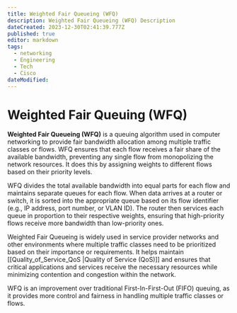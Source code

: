```yaml
---
title: Weighted Fair Queueing (WFQ)
description: Weighted Fair Queueing (WFQ) Description
dateCreated: 2023-12-30T02:41:39.777Z
published: true
editor: markdown
tags:
  - networking
  - Engineering
  - Tech
  - Cisco
dateModified: 
---
```

# Weighted Fair Queuing (WFQ)

**Weighted Fair Queueing (WFQ)** is a queuing algorithm used in computer networking to provide fair bandwidth allocation among multiple traffic classes or flows. WFQ ensures that each flow receives a fair share of the available bandwidth, preventing any single flow from monopolizing the network resources. It does this by assigning weights to different flows based on their priority levels.

WFQ divides the total available bandwidth into equal parts for each flow and maintains separate queues for each flow. When data arrives at a router or switch, it is sorted into the appropriate queue based on its flow identifier (e.g., IP address, port number, or VLAN ID). The router then services each queue in proportion to their respective weights, ensuring that high-priority flows receive more bandwidth than low-priority ones.

Weighted Fair Queueing is widely used in service provider networks and other environments where multiple traffic classes need to be prioritized based on their importance or requirements. It helps maintain [[Quality_of_Service_QoS |Quality of Service (QoS)]] and ensures that critical applications and services receive the necessary resources while minimizing contention and congestion within the network.

WFQ is an improvement over traditional First-In-First-Out (FIFO) queuing, as it provides more control and fairness in handling multiple traffic classes or flows.